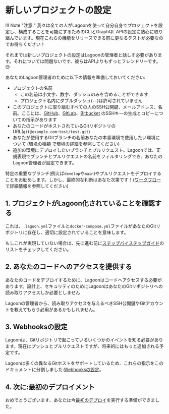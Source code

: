 # 新しいプロジェクトの設定

!!! Note "注意:"
    我々は全ての人がLagoonを使って自分自身でプロジェクトを設定し、構成することを可能にするためのCLIとGraphQL APIの設定に熱心に取り組んでいます。現在これらの機能をリリースできる前に更なるテストが必要なのでお待ちください！

それまでは新しいプロジェクトの設定はLagoonの管理者と話しす必要があります。それについては問題ないです、彼らはAPIよりもずっとフレンドリーです。😊

あなたのLagoon管理者のために以下の情報を準備しておいてください:

* プロジェクトの名前
  * この名前は小文字、数字、ダッシュのみを含めることができます
  * プロジェクト名内にダブルダッシュ(`--`)は許可されていません
* このプロジェクトに取り組むすべての人のSSH公開鍵、メールアドレス、名前。ここには、[GitHub](https://help.github.com/en/github/authenticating-to-github/connecting-to-github-with-ssh)、[GitLab](https://docs.gitlab.com/ee/user/ssh.html)、[Bitbucket](https://confluence.atlassian.com/bitbucket/set-up-an-ssh-key-728138079.html) のSSHキーの生成とコピーについての指示があります
* あなたのコードがホストされているGitリポジトリのURL(`git@example.com:test/test.git`)
* あなたが使用するGitブランチの名前あなたの本番環境で使用したい環境について ([環境の種類](../concepts-advanced/environment-types.md) で環境の詳細を参照してください)
* 追加の環境にデプロイしたいブランチとプルリクエスト。Lagoonでは、正規表現でブランチとプルリクエストの名前をフィルタリングでき、あなたのLagoon管理者が設定できます。

特定の重要なブランチ(例えば`develop`や`main`)やプルリクエストをデプロイすることをお勧めします。しかし、最終的な判断はあなた次第です！([ワークフロー](../concepts-advanced/workflows.md)で詳細情報を参照してください)

## 1. プロジェクトがLagoon化されていることを確認する

これは、`.lagoon.yml`ファイルと`docker-compose.yml`ファイルがあなたのGitリポジトリに存在し、適切に設定されていることを意味します。

もしこれが実現していない場合は、先に進む前に[ステップバイステップガイド](index.md#step-by-step-guides)のリストをチェックしてください。

## 2. あなたのコードへのアクセスを提供する

あなたのコードをデプロイするために、Lagoonはコードへアクセスする必要があります。設計上、セキュリティのためにLagoonはあなたのGitリポジトリへの読み取りアクセスしか必要としません

Lagoonの管理者から、読み取りアクセスを与えるべきSSH公開鍵やGitアカウントを教えてもらう必用があるかもしれません。

## 3. Webhooksの設定

Lagoonは、Gitリポジトリで起こっているいくつかのイベントを知る必要があります。現在はプッシュとプルリクエストですが、将来的にはもっと追加される予定です。

Lagoonは多くの異なるGitホストをサポートしているため、これらの指示をこのドキュメントに分割しました:[Webhooksの設定](configure-webhooks.md)。

## 4. 次に:最初のデプロイメント

おめでとうございます、あなたは今[最初のデプロイ](first-deployment.md)を実行する準備ができました。
